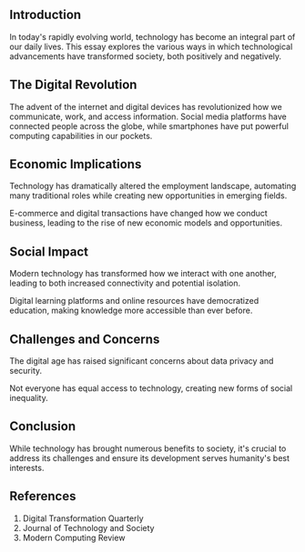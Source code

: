 ## Introduction
In today's rapidly evolving world, technology has become an integral part of our daily lives. This essay explores the various ways in which technological advancements have transformed society, both positively and negatively.

## The Digital Revolution
The advent of the internet and digital devices has revolutionized how we communicate, work, and access information. Social media platforms have connected people across the globe, while smartphones have put powerful computing capabilities in our pockets.

## Economic Implications
Technology has dramatically altered the employment landscape, automating many traditional roles while creating new opportunities in emerging fields.

E-commerce and digital transactions have changed how we conduct business, leading to the rise of new economic models and opportunities.

## Social Impact
Modern technology has transformed how we interact with one another, leading to both increased connectivity and potential isolation.

Digital learning platforms and online resources have democratized education, making knowledge more accessible than ever before.

## Challenges and Concerns
The digital age has raised significant concerns about data privacy and security.

Not everyone has equal access to technology, creating new forms of social inequality.

## Conclusion
While technology has brought numerous benefits to society, it's crucial to address its challenges and ensure its development serves humanity's best interests.

## References
1. Digital Transformation Quarterly
2. Journal of Technology and Society
3. Modern Computing Review
